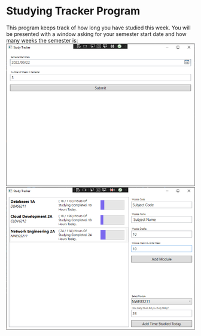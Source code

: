 ﻿# Studying Tracker Program

This program keeps track of how long you have studied this week.
You will be presented with a window asking for your semester start date and how many weeks the semester is:
![First Window](window-1.png)
![Second Window](window-2.png)